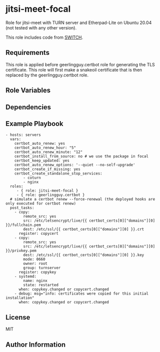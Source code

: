 jitsi-meet-focal
=========

Role for jitsi-meet with TURN server and Etherpad-Lite on Ubuntu 20.04 (not tested with any other version).

This role includes code from [SWITCH](https://github.com/switch-ch/jitsi-deploy).

Requirements
------------

This role is applied before geerlingguy.certbot role for generating the TLS certificate.
This role will first make a snakeoil certificate that is then replaced by the geerlingguy.certbot role.



Role Variables
--------------


Dependencies
------------


Example Playbook
----------------


    - hosts: servers
      vars:
        certbot_auto_renew: yes
        certbot_auto_renew_hour: "5"
        certbot_auto_renew_minute: "12"
        certbot_install_from_source: no # we use the package in focal
        certbot_keep_updated: yes
        certbot_auto_renew_options: '--quiet --no-self-upgrade'
        certbot_create_if_missing: yes
        certbot_create_standalone_stop_services:
            - coturn
            - nginx
      roles:
         - { role: jitsi-meet-focal }
         - { role: geerlingguy.certbot }
      # simulate a certbot renew --force-renewal (the deployed hooks are only executed for certbot renew)
      post_tasks:
        - copy:
            remote_src: yes
            src: /etc/letsencrypt/live/{{ certbot_certs[0]["domains"][0] }}/fullchain.pem
            dest: /etc/ssl/{{ certbot_certs[0]["domains"][0] }}.crt
          register: copycert
        - copy:
            remote_src: yes
            src: /etc/letsencrypt/live/{{ certbot_certs[0]["domains"][0] }}/privkey.pem
            dest: /etc/ssl/{{ certbot_certs[0]["domains"][0] }}.key
            mode: 0660
            owner: root
            group: turnserver
          register: copykey
        - systemd:
            name: nginx
            state: restarted
          when: copykey.changed or copycert.changed
        - debug: msg="info: certificates were copied for this initial installation"
          when: copykey.changed or copycert.changed


License
-------

MIT

Author Information
------------------

